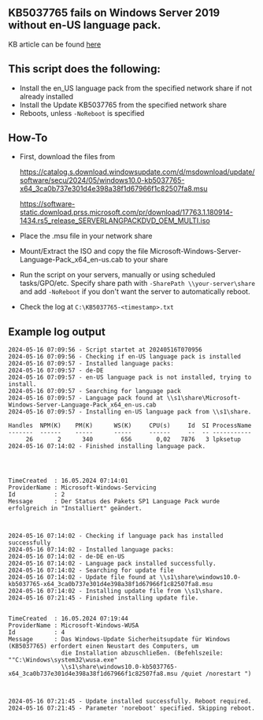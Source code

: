 ## KB5037765 fails on Windows Server 2019 without en-US language pack.

KB article can be found [here](https://learn.microsoft.com/en-us/windows/release-health/status-windows-10-1809-and-windows-server-2019#3299msgdesc)

## This script does the following:

* Install the en_US language pack from the specified network share if not already installed
* Install the Update KB5037765 from the specified network share
* Reboots, unless `-NoReboot` is specified

## How-To
* First, download the files from

  https://catalog.s.download.windowsupdate.com/d/msdownload/update/software/secu/2024/05/windows10.0-kb5037765-x64_3ca0b737e301d4e398a38f1d67966f1c82507fa8.msu

  https://software-static.download.prss.microsoft.com/pr/download/17763.1.180914-1434.rs5_release_SERVERLANGPACKDVD_OEM_MULTI.iso

* Place the .msu file in your network share
* Mount/Extract the ISO and copy the file Microsoft-Windows-Server-Language-Pack_x64_en-us.cab to your share
* Run the script on your servers, manually or using scheduled tasks/GPO/etc. Specify share path with `-SharePath \\your-server\share` and add `-NoReboot` if you don't want the server to automatically reboot.
* Check the log at `C:\KB5037765-<timestamp>.txt`

## Example log output

```
2024-05-16 07:09:56 - Script startet at 20240516T070956
2024-05-16 07:09:56 - Checking if en-US language pack is installed
2024-05-16 07:09:57 - Installed language packs:
2024-05-16 07:09:57 - de-DE
2024-05-16 07:09:57 - en-US language pack is not installed, trying to install.
2024-05-16 07:09:57 - Searching for language pack
2024-05-16 07:09:57 - Language pack found at \\s1\share\Microsoft-Windows-Server-Language-Pack_x64_en-us.cab
2024-05-16 07:09:57 - Installing en-US language pack from \\s1\share.

Handles  NPM(K)    PM(K)      WS(K)     CPU(s)     Id  SI ProcessName
-------  ------    -----      -----     ------     --  -- -----------
     26       2      340        656       0,02   7876   3 lpksetup
2024-05-16 07:14:02 - Finished installing language pack.




TimeCreated  : 16.05.2024 07:14:01
ProviderName : Microsoft-Windows-Servicing
Id           : 2
Message      : Der Status des Pakets SP1 Language Pack wurde erfolgreich in "Installiert" geändert.



2024-05-16 07:14:02 - Checking if language pack has installed successfully
2024-05-16 07:14:02 - Installed language packs:
2024-05-16 07:14:02 - de-DE en-US
2024-05-16 07:14:02 - Language pack installed successfully.
2024-05-16 07:14:02 - Searching for update file
2024-05-16 07:14:02 - Update file found at \\s1\share\windows10.0-kb5037765-x64_3ca0b737e301d4e398a38f1d67966f1c82507fa8.msu
2024-05-16 07:14:02 - Installing update file from \\s1\share.
2024-05-16 07:21:45 - Finished installing update file.


TimeCreated  : 16.05.2024 07:19:44
ProviderName : Microsoft-Windows-WUSA
Id           : 4
Message      : Das Windows-Update Sicherheitsupdate für Windows (KB5037765) erfordert einen Neustart des Computers, um
               die Installation abzuschließen. (Befehlszeile: ""C:\Windows\system32\wusa.exe"
               \\s1\share\windows10.0-kb5037765-x64_3ca0b737e301d4e398a38f1d67966f1c82507fa8.msu /quiet /norestart ")



2024-05-16 07:21:45 - Update installed successfully. Reboot required.
2024-05-16 07:21:45 - Parameter 'noreboot' specified. Skipping reboot.
```
